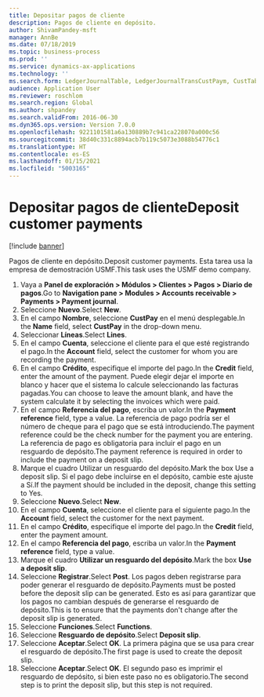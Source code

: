 ```yaml
---
title: Depositar pagos de cliente
description: Pagos de cliente en depósito.
author: ShivamPandey-msft
manager: AnnBe
ms.date: 07/18/2019
ms.topic: business-process
ms.prod: ''
ms.service: dynamics-ax-applications
ms.technology: ''
ms.search.form: LedgerJournalTable, LedgerJournalTransCustPaym, CustTableLookup
audience: Application User
ms.reviewer: roschlom
ms.search.region: Global
ms.author: shpandey
ms.search.validFrom: 2016-06-30
ms.dyn365.ops.version: Version 7.0.0
ms.openlocfilehash: 9221101581a6a130889b7c941ca228070a000c56
ms.sourcegitcommit: 38d40c331c8894acb7b119c5073e3088b54776c1
ms.translationtype: HT
ms.contentlocale: es-ES
ms.lasthandoff: 01/15/2021
ms.locfileid: "5003165"
---
```

# <a name="deposit-customer-payments"></a><span data-ttu-id="fa75b-103">Depositar pagos de cliente</span><span class="sxs-lookup"><span data-stu-id="fa75b-103">Deposit customer payments</span></span>

[!include [banner](../../includes/banner.md)]

<span data-ttu-id="fa75b-104">Pagos de cliente en depósito.</span><span class="sxs-lookup"><span data-stu-id="fa75b-104">Deposit customer payments.</span></span> <span data-ttu-id="fa75b-105">Esta tarea usa la empresa de demostración USMF.</span><span class="sxs-lookup"><span data-stu-id="fa75b-105">This task uses the USMF demo company.</span></span>

1. <span data-ttu-id="fa75b-106">Vaya a **Panel de exploración > Módulos > Clientes > Pagos > Diario de pagos**.</span><span class="sxs-lookup"><span data-stu-id="fa75b-106">Go to **Navigation pane > Modules > Accounts receivable > Payments > Payment journal**.</span></span>
2. <span data-ttu-id="fa75b-107">Seleccione **Nuevo**.</span><span class="sxs-lookup"><span data-stu-id="fa75b-107">Select **New**.</span></span>
3. <span data-ttu-id="fa75b-108">En el campo **Nombre**, seleccione **CustPay** en el menú desplegable.</span><span class="sxs-lookup"><span data-stu-id="fa75b-108">In the **Name** field, select **CustPay** in the drop-down menu.</span></span>
4. <span data-ttu-id="fa75b-109">Seleccionar **Líneas**.</span><span class="sxs-lookup"><span data-stu-id="fa75b-109">Select **Lines**.</span></span>
5. <span data-ttu-id="fa75b-110">En el campo **Cuenta**, seleccione el cliente para el que esté registrando el pago.</span><span class="sxs-lookup"><span data-stu-id="fa75b-110">In the **Account** field, select the customer for whom you are recording the payment.</span></span>
6. <span data-ttu-id="fa75b-111">En el campo **Crédito**, especifique el importe del pago.</span><span class="sxs-lookup"><span data-stu-id="fa75b-111">In the **Credit** field, enter the amount of the payment.</span></span> <span data-ttu-id="fa75b-112">Puede elegir dejar el importe en blanco y hacer que el sistema lo calcule seleccionando las facturas pagadas.</span><span class="sxs-lookup"><span data-stu-id="fa75b-112">You can choose to leave the amount blank, and have the system calculate it by selecting the invoices which were paid.</span></span>  
7. <span data-ttu-id="fa75b-113">En el campo **Referencia del pago**, escriba un valor.</span><span class="sxs-lookup"><span data-stu-id="fa75b-113">In the **Payment reference** field, type a value.</span></span> <span data-ttu-id="fa75b-114">La referencia de pago podría ser el número de cheque para el pago que se está introduciendo.</span><span class="sxs-lookup"><span data-stu-id="fa75b-114">The payment reference could be the check number for the payment you are entering.</span></span> <span data-ttu-id="fa75b-115">La referencia de pago es obligatoria para incluir el pago en un resguardo de depósito.</span><span class="sxs-lookup"><span data-stu-id="fa75b-115">The payment reference is required in order to include the payment on a deposit slip.</span></span>  
8. <span data-ttu-id="fa75b-116">Marque el cuadro Utilizar un resguardo del depósito.</span><span class="sxs-lookup"><span data-stu-id="fa75b-116">Mark the box Use a deposit slip.</span></span> <span data-ttu-id="fa75b-117">Si el pago debe incluirse en el depósito, cambie este ajuste a Sí.</span><span class="sxs-lookup"><span data-stu-id="fa75b-117">If the payment should be included in the deposit, change this setting to Yes.</span></span>  
9. <span data-ttu-id="fa75b-118">Seleccione **Nuevo**.</span><span class="sxs-lookup"><span data-stu-id="fa75b-118">Select **New**.</span></span>
10. <span data-ttu-id="fa75b-119">En el campo **Cuenta**, seleccione el cliente para el siguiente pago.</span><span class="sxs-lookup"><span data-stu-id="fa75b-119">In the **Account** field, select the customer for the next payment.</span></span>
11. <span data-ttu-id="fa75b-120">En el campo **Crédito**, especifique el importe del pago.</span><span class="sxs-lookup"><span data-stu-id="fa75b-120">In the **Credit** field, enter the payment amount.</span></span>
12. <span data-ttu-id="fa75b-121">En el campo **Referencia del pago**, escriba un valor.</span><span class="sxs-lookup"><span data-stu-id="fa75b-121">In the **Payment reference** field, type a value.</span></span>
13. <span data-ttu-id="fa75b-122">Marque el cuadro **Utilizar un resguardo del depósito**.</span><span class="sxs-lookup"><span data-stu-id="fa75b-122">Mark the box **Use a deposit slip**.</span></span>
14. <span data-ttu-id="fa75b-123">Seleccione **Registrar**.</span><span class="sxs-lookup"><span data-stu-id="fa75b-123">Select **Post**.</span></span> <span data-ttu-id="fa75b-124">Los pagos deben registrarse para poder generar el resguardo de depósito.</span><span class="sxs-lookup"><span data-stu-id="fa75b-124">Payments must be posted before the deposit slip can be generated.</span></span> <span data-ttu-id="fa75b-125">Esto es así para garantizar que los pagos no cambian después de generarse el resguardo de depósito.</span><span class="sxs-lookup"><span data-stu-id="fa75b-125">This is to ensure that the payments don't change after the deposit slip is generated.</span></span>  
15. <span data-ttu-id="fa75b-126">Seleccione **Funciones**.</span><span class="sxs-lookup"><span data-stu-id="fa75b-126">Select **Functions**.</span></span>
16. <span data-ttu-id="fa75b-127">Seleccione **Resguardo de depósito**.</span><span class="sxs-lookup"><span data-stu-id="fa75b-127">Select **Deposit slip**.</span></span>
17. <span data-ttu-id="fa75b-128">Seleccione **Aceptar**.</span><span class="sxs-lookup"><span data-stu-id="fa75b-128">Select **OK**.</span></span> <span data-ttu-id="fa75b-129">La primera página que se usa para crear el resguardo de depósito.</span><span class="sxs-lookup"><span data-stu-id="fa75b-129">The first page is used to create the deposit slip.</span></span>  
18. <span data-ttu-id="fa75b-130">Seleccione **Aceptar**.</span><span class="sxs-lookup"><span data-stu-id="fa75b-130">Select **OK**.</span></span> <span data-ttu-id="fa75b-131">El segundo paso es imprimir el resguardo de depósito, si bien este paso no es obligatorio.</span><span class="sxs-lookup"><span data-stu-id="fa75b-131">The second step is to print the deposit slip, but this step is not required.</span></span>  

